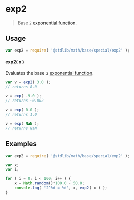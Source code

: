 exp2
===

> Base `2` [exponential function][exponential-function].


<!-- <usage> -->

## Usage

``` javascript
var exp2 = require( '@stdlib/math/base/special/exp2' );
```

#### exp2( x )

Evaluates the base `2` [exponential function][exponential-function].

``` javascript
var v = exp2( 3.0 );
// returns 8.0

v = exp( -9.0 );
// returns ~0.002

v = exp( 0.0 );
// returns 1.0

v = exp( NaN );
// returns NaN
```

<!-- </usage> -->


<!-- <examples> -->

## Examples

``` javascript
var exp2 = require( '@stdlib/math/base/special/exp2' );

var x;
var i;

for ( i = 0; i < 100; i++ ) {
    x = Math.random()*100.0 - 50.0;
    console.log( '2^%d = %d', x, exp2( x ) );
}
```

<!-- </examples> -->


<!-- <links> -->

[exponential-function]: https://en.wikipedia.org/wiki/Exponential_function

<!-- </links> -->
